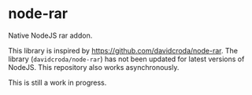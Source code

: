 # node-rar

Native NodeJS rar addon. 

This library is inspired by https://github.com/davidcroda/node-rar.
The library (`davidcroda/node-rar`) has not been updated for latest versions of NodeJS. 
This repository also works asynchronously.

This is still a work in progress.

